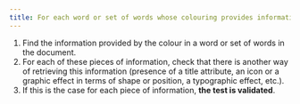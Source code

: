 ```yaml
---
title: For each word or set of words whose colouring provides information, the [information](#information-provided-by-colour) must not be provided by colour alone. Is this rule respected?
---
```


1. Find the information provided by the colour in a word or set of words in the document.
2. For each of these pieces of information, check that there is another way of retrieving this information (presence of a title attribute, an icon or a graphic effect in terms of shape or position, a typographic effect, etc.).
3. If this is the case for each piece of information, **the test is validated**.
